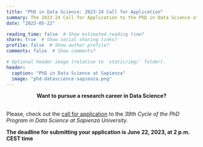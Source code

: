 ```yaml
---
title: "PhD in Data Science: 2023-24 Call for Application"
summary: The 2023-24 Call for Application to the PhD in Data Science at Sapienza University is open!
date: "2023-05-22"

reading_time: false  # Show estimated reading time?
share: true  # Show social sharing links?
profile: false  # Show author profile?
comments: false  # Show comments?

# Optional header image (relative to `static/img/` folder).
header:
  caption: "PhD in Data Science at Sapienza"
  image: "phd-datascience-sapienza.png"
---
```


<center><b>Want to pursue a research career in Data Science?</b></center>
<br>

Please, check out the [call for application](https://phd.uniroma1.it/web/concorso39.aspx?s=&i=3565&m=&l=EN&p=&a=) to the _39th Cycle of the PhD Program in Data Science at Sapienza University_.

**The deadline for submitting your application is June 22, 2023, at 2 p.m. CEST time**
